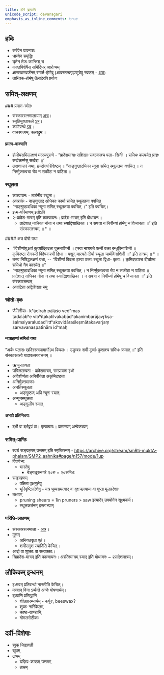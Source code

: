 ```yaml
---  
title: होमे द्रव्याणि
unicode_script: devanagari  
emphasis_as_inline_comments: true
---  
```


## हविः

- सर्षपेन पापनाशः
- धान्येन समृद्धिः
- घृतेन तेजः कान्तिश् च
- काष्ठविशेषैस् समिद्भिर् आरोग्यम्
- क्षारलवणवर्जनम् स्मार्त-होमेषु (आपस्तम्बगृह्यसूत्रेषु स्पष्टम् - [अत्र](https://archive.org/stream/APASTHAMBAGRUHYASUTRAMSUDARSHANAHARADATHA/APASTHAMBA%20GRUHYASUTRAM%20%28SUDARSHANA%2CHARADATHA%29#page/n159/mode/2up))
- तान्त्रिक-होमेषु तैलादेरपि प्रयोगः

## समित्-लक्षणम्

###‌ प्रमाण-स्रोतः
- संस्काररत्नमालायाम् [अत्र](https://archive.org/stream/Anandashram_Samskrita_Granthavali_Anandashram_Sanskrit_Series/ASS_039_Samskara_Ratnamala_of_Bhatta_Gopinatha_Dikshita_Part_1_-_KS_Agase_1899#page/n68/mode/1up)।
- स्मृतिमुक्ताफले [ऽत्र](https://archive.org/stream/smRti-muktA-phalam/SMP2_aahnika#page/n156/mode/1up)।
- काणेग्रन्थे [ऽत्र]( https://archive.org/stream/HistoryOfDharmasastraancientAndMediaevalReligiousAndCivilLawV.2.1/Kane_A-History-of-Dharmasastra-v2-1_1941#page/n365/mode/1up)।
- वाचस्पत्यम्, कल्पद्रुमः।

#### प्रमाण-वाक्यानि

- होमीयसमिल्लक्षणं मत्स्यपुराणे - “प्रादेशमात्राः सशिखाः सवल्काश्च पला- सिनीः । समिधः कल्पयेत् प्राज्ञः सर्व्वकर्म्मसु सर्व्वदा ॥”
- लक्षणान्तरं यथा, छन्दोगपरिशिष्टम् । “नाङ्गुष्ठादधिका न्यूना समित् स्थूलतया क्वचित् । न निर्म्मुक्तत्वचा चैव न सकीटा न पाटिता ॥

### स्थूलता

- कात्यायनः - तर्जनीव स्थूला।
- अपरार्कः - नाङ्गुष्ठाद् अधिकाः कार्या समित् स्थूलतया क्वचित्
- “नाङ्गुष्ठादधिका न्यूना समित् स्थूलतया क्वचित् ।" इति क्वचित्।
- इध्म-परिमाणय् इतोऽपि
- २-प्रादेश-मात्रम् इति कात्यायनः। प्रादेश-मात्रम् इति बोधायनः।
  - प्रादेशात् नाधिका नोना न तथा स्याद्विशाखिका । न सपत्रा न निर्वीर्य्या होमेषु च विजानता ॥” इति संस्कारतत्त्वम् ॥ * ॥

####‌ अत्र दोषो यथा

- “विशीर्णायुःक्षयं कुर्य्याद्बिदला पुत्त्रनाशिनी । ह्स्वा नाशयते पत्नीं वक्रा बन्धुविनाशिनी ॥   
कृमिदष्टा रोगकरी विद्वेषकरणी द्विधा । पशून् मारयते दीर्घा स्थूला चार्थविनाशिनी ॥” इति तन्त्रम् ॥ * ॥
- तस्य निषिद्धलक्षणं यथा, -- “विशीर्णा विदला ह्रस्वा वक्राः स्थूला द्विधा- कृताः । कृमिदष्टाश्च दीर्घाश्च समिधो नैव कारयेत् ॥”
- “नाङ्गुष्ठादधिका न्यूना समित् स्थूलतया क्वचित् । न निर्म्मुक्तत्वचा चैव न सकीटा न पाटिता ॥ प्रादेशात् नाधिका नोना न तथा स्याद्द्विशाखिका । न सपत्रा न निर्वीर्य्या होमेषु च विजानता ॥” इति संस्कारतत्त्वम्
- अपाटिता अद्विशिखाः स्युः

### स्रोतो-वृक्षः
- जैमिनीयाः-  kʰādiraḥ pālāśo vedʰmas   
tadalābʰe vibʰītakatilvakabādʰakanimbarājavr̥kṣa-śalmalyaraludadʰittʰakovidāraśleṣmātakavarjaṃ   
sarvavanaspatīnām idʰmaḥ ​

#### नवग्रहाणां समिधो यथा

“अर्कः पलाशः खदिरस्त्वपामार्गोऽथ पिप्पलः । उडुम्बरः शमी दूर्व्वाः कुशाश्च समिधः क्रमात् ॥” इति संस्कारतत्त्वे याज्ञवल्क्यवचनम् ॥
- ऋजु-प्रायता
- उचितलम्बता - प्रादेशमात्रम्, समप्रायता इध्मे
- अविशीर्णता अनिर्वीर्यता अकृमिदष्टता
- अनिर्मुक्तवल्काः
- अनतिस्थूलता
  - अङ्गुष्ठाद् अपि न्यूना स्यात्
- अन्यूनस्थूलता
  - अङ्गुलीव स्यात्

#### अभावे प्रतिनिधयः
- दर्भो वा दर्भद्वयं वा। इत्याचारः। प्रामाण्यम् अन्वेष्टव्यम्

### समित्-प्राप्तिः

- स्वयं सङ्ग्रहणम् उत्तमम् इति स्मृतिरत्नम् - https://archive.org/stream/smRti-muktA-phalam/SMP2_aahnika#page/n157/mode/1up
- विपणेभ्यः
  - भारतेषु
    - बेङ्गळूरुनगरे २०रु = २०समिधः
- सङ्ग्रहणम्
  - पतिता वृक्षमूलेषु
  - भूरिवृष्टिप्रदेशेषु - यत्र भूम्यसमत्वाद् वा वृक्षच्छायाया वा गुप्ता मूलप्रदेशाः
- तक्षणम्
  - pruning shears = 1in pruners > saw इत्यादेर् उपयोगेन सूक्ष्मकर्म।
  - स्थूलकर्तनम् हस्ताभ्याम्


### परिधि-लक्षणम्

- संस्काररत्नमाला - [अत्र](https://archive.org/stream/Anandashram_Samskrita_Granthavali_Anandashram_Sanskrit_Series/ASS_039_Samskara_Ratnamala_of_Bhatta_Gopinatha_Dikshita_Part_1_-_KS_Agase_1899#page/n68/mode/1up)।
- मूलम्
  - अनियतवृक्षा एते।
  - शमीसदृशं स्यादिति केचित्।
- आर्द्रा वा शुष्काः वा सत्वक्काः।
- त्रिप्रादेश-मात्रम् इति कात्यायनः। अरत्निमात्रम् स्याद् इति बोधायनः ~ २प्रादेशमात्रम्।

## लौकिकम् इन्धनम्

- इध्मवत् प्रतिबन्धो नास्तीति केचित्।
- मन्त्रान् विना ऽर्प्यन्ते अग्नेः पोषणार्थम्।
- द्रव्याणि प्रसिद्धानि
  - शीघ्रप्रारम्भार्थम् - कर्पूरः, beeswax?
  - शुष्क-नारिकेलम्,
  - काष्ठ-खण्डानि,
  - गोमलरोटीकाः

## दर्वी-विशेषाः

- स्रुक् जिह्वावती
- स्रुवम्
- द्रव्यम्
  - यज्ञिय-काष्ठम् उत्तमम्
  - ताम्रम्
